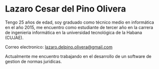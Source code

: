  # Lazaro Cesar del Pino Olivera

 Tengo 25 años de edad, soy graduado como técnico medio en informática en el año 2015, me encuentro como estudiante de 
 tercer año en la carrera de ingenieria informática en la universidad tecnológica de la Habana (CUJAE).

 Correo electronico: lazaro.delpino.olivera@gmail.com

 Actualmente me encuentro trabajando en el desarrollo de un software de gestion de normas juridicas.


<!--
**ldelpino/ldelpino** is a ✨ _special_ ✨ repository because its `README.md` (this file) appears on your GitHub profile.

Here are some ideas to get you started:


- 🌱 I’m currently learning ...
- 👯 I’m looking to collaborate on ...
- 🤔 I’m looking for help with ...
- 💬 Ask me about ...
- 📫 How to reach me: ...
- 😄 Pronouns: ...
- ⚡ Fun fact: ...
-->
